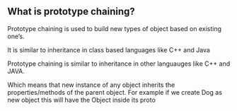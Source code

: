 ## What is prototype chaining?
Prototype chaining is used to build new types of object based on existing one’s.

It is similar to inheritance in class based languages like C++ and Java

Prototype chaining is similar to inheritance in other languauges like C++ and JAVA.

Which means that new instance of any object inherits the properties/methods of the parent object. For example if we create Dog as new object this will have the Object inside its proto